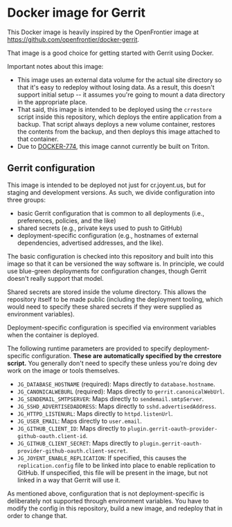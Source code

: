 # Docker image for Gerrit

This Docker image is heavily inspired by the OpenFrontier image at
https://github.com/openfrontier/docker-gerrit.

That image is a good choice for getting started with Gerrit using Docker.

Important notes about this image:

* This image uses an external data volume for the actual site directory so that
  it's easy to redeploy without losing data.  As a result, this doesn't support
  initial setup -- it assumes you're going to mount a data directory in the
  appropriate place.
* That said, this image is intended to be deployed using the `crrestore` script
  inside this repository, which deploys the entire application from a backup.
  That script always deploys a new volume container, restores the contents from
  the backup, and then deploys this image attached to that container.
* Due to [DOCKER-774](https://smartos.org/bugview/DOCKER-774), this image cannot
  currently be built on Triton.


## Gerrit configuration

This image is intended to be deployed not just for cr.joyent.us, but for staging
and development versions.  As such, we divide configuration into three groups:

- basic Gerrit configuration that is common to all deployments (i.e.,
  preferences, policies, and the like)
- shared secrets (e.g., private keys used to push to GitHub)
- deployment-specific configuration (e.g., hostnames of external dependencies,
  advertised addresses, and the like).

The basic configuration is checked into this repository and built into this
image so that it can be versioned the way software is.  In principle, we could
use blue-green deployments for configuration changes, though Gerrit doesn't
really support that model.

Shared secrets are stored inside the volume directory.  This allows the
repository itself to be made public (including the deployment tooling, which
would need to specify these shared secrets if they were supplied as environment
variables).

Deployment-specific configuration is specified via environment variables when
the container is deployed.

The following runtime parameters are provided to specify deployment-specific
configuration.  **These are automatically specified by the crrestore script.**
You generally don't need to specify these unless you're doing dev work on the
image or tools themselves.

* `JG_DATABASE_HOSTNAME` (required): Maps directly to `database.hostname`.
* `JG_CANONICALWEBURL` (required): Maps directly to `gerrit.canonicalWebUrl`.
* `JG_SENDEMAIL_SMTPSERVER`: Maps directly to `sendemail.smtpServer`.
* `JG_SSHD_ADVERTISEDADDRESS`: Maps directly to `sshd.advertisedAddress`.
* `JG_HTTPD_LISTENURL`: Maps directly to `httpd.listenUrl`.
* `JG_USER_EMAIL`: Maps directly to `user.email`.
* `JG_GITHUB_CLIENT_ID`: Maps directly to
  `plugin.gerrit-oauth-provider-github-oauth.client-id`.
* `JG_GITHUB_CLIENT_SECRET`: Maps directly to
  `plugin.gerrit-oauth-provider-github-oauth.client-secret`.
* `JG_JOYENT_ENABLE_REPLICATION`: If specified, this causes the
  `replication.config` file to be linked into place to enable replication to
  GitHub.  If unspecified, this file will be present in the image, but not
  linked in a way that Gerrit will use it.

As mentioned above, configuration that is not deployment-specific is
deliberately not supported through environment variables.  You have to modify
the config in this repository, build a new image, and redeploy that in order to
change that.
